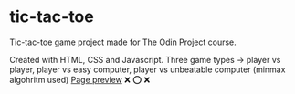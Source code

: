 # tic-tac-toe

Tic-tac-toe game project made for The Odin Project course.

Created with HTML, CSS and Javascript. Three game types -> player vs player, player vs easy computer, player vs unbeatable computer (minmax algohritm used)
[Page preview](https://dariuszk92.github.io/tic-tac-toe/)  :x: :o: :x:
